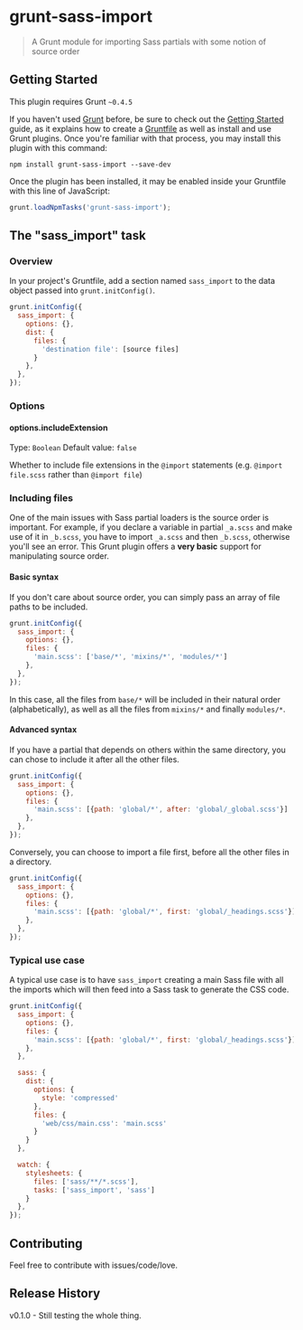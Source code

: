 # grunt-sass-import

> A Grunt module for importing Sass partials with some notion of source order

## Getting Started
This plugin requires Grunt `~0.4.5`

If you haven't used [Grunt](http://gruntjs.com/) before, be sure to check out the [Getting Started](http://gruntjs.com/getting-started) guide, as it explains how to create a [Gruntfile](http://gruntjs.com/sample-gruntfile) as well as install and use Grunt plugins. Once you're familiar with that process, you may install this plugin with this command:

```shell
npm install grunt-sass-import --save-dev
```

Once the plugin has been installed, it may be enabled inside your Gruntfile with this line of JavaScript:

```js
grunt.loadNpmTasks('grunt-sass-import');
```

## The "sass_import" task

### Overview
In your project's Gruntfile, add a section named `sass_import` to the data object passed into `grunt.initConfig()`.

```js
grunt.initConfig({
  sass_import: {
    options: {},
    dist: {
      files: {
        'destination file': [source files]
      }
    },
  },
});
```

### Options

#### options.includeExtension
Type: `Boolean`
Default value: `false`

Whether to include file extensions in the `@import` statements (e.g. `@import file.scss` rather than `@import file`)

### Including files
One of the main issues with Sass partial loaders is the source order is important. For example, if you declare a variable in partial `_a.scss` and make use of it in `_b.scss`, you have to import `_a.scss` and then `_b.scss`, otherwise you'll see an error.
This Grunt plugin offers a **very basic** support for manipulating source order.

#### Basic syntax
If you don't care about source order, you can simply pass an array of file paths to be included.

```js
grunt.initConfig({
  sass_import: {
    options: {},
    files: {
      'main.scss': ['base/*', 'mixins/*', 'modules/*']
    },
  },
});
```

In this case, all the files from `base/*` will be included in their natural order (alphabetically), as well as all the files from `mixins/*` and finally `modules/*`.

#### Advanced syntax
If you have a partial that depends on others within the same directory, you can chose to include it after all the other files.

```js
grunt.initConfig({
  sass_import: {
    options: {},
    files: {
      'main.scss': [{path: 'global/*', after: 'global/_global.scss'}]
    },
  },
});
```

Conversely, you can choose to import a file first, before all the other files in a directory.

```js
grunt.initConfig({
  sass_import: {
    options: {},
    files: {
      'main.scss': [{path: 'global/*', first: 'global/_headings.scss'}]
    },
  },
});
```

### Typical use case
A typical use case is to have `sass_import` creating a main Sass file with all the imports which will then feed into a Sass task to generate the CSS code.

```js
grunt.initConfig({
  sass_import: {
    options: {},
    files: {
      'main.scss': [{path: 'global/*', first: 'global/_headings.scss'}]
    },
  },

  sass: {
    dist: {
      options: {
        style: 'compressed'
      },
      files: {
        'web/css/main.css': 'main.scss'
      }
    }
  },

  watch: {
    stylesheets: {
      files: ['sass/**/*.scss'],
      tasks: ['sass_import', 'sass']
    }
  },
});
```

## Contributing
Feel free to contribute with issues/code/love.

## Release History
v0.1.0 - Still testing the whole thing.
